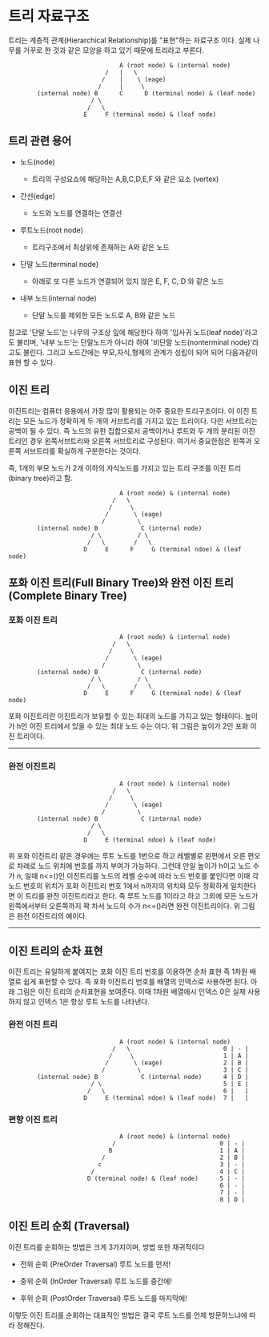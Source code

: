 # 트리 자료구조
트리는 계층적 관계(Hierarchical Relationship)를 "표현"하는 자료구조 이다.
실제 나무를 거꾸로 한 것과 같은 모양을 하고 있기 때문에 트리라고 부른다.

                                   A (root node) & (internal node)
                               /   |   \
                              /    |    \ (eage)
                             /     |     \
            (internal node) B      C      D (terminal node) & (leaf node)
                           / \
                          /   \
                         E     F (terminal node) & (leaf node)
## 트리 관련 용어
- 노드(node)
  
  - 트리의 구성요쇼에 해당하는 A,B,C,D,E,F 와 같은 요소 (vertex)

- 간선(edge)

  - 노드와 노드를 연결하는 연결선

- 루트노드(root node)

  - 트리구조에서 최상위에 존재하는 A와 같은 노드

- 단말 노드(terminal node)

  - 아래로 또 다른 노드가 연결되어 있지 않은 E, F, C, D 와 같은 노드

- 내부 노드(internal node)

  - 단말 노드를 제외한 모든 노드로 A, B와 같은 노드


참고로 '단말 노드'는 나무의 구조상 잎에 해당한다 하여 '입사귀 노드(leaf node)'라고도 불리며, '내부 노드'는 단말노드가 아니라 하여 '비단말 노드(nonterminal node)'라고도 불린다.
그리고 노드간에는 부모,자식,형제의 관계가 성립이 되어 되어 다음과같이 표현 할 수 있다.

## 이진 트리
이진트리는 컴퓨터 응용에서 가장 많이 활용되는 아주 중요한 트리구조이다. 이 이진 트리는 모든 노드가 정확하게 두 개의 서브트리를 가지고 있는 트리이다.  다만 서브트리는 공백이 될 수 있다.  즉 노드의 유한 집합으로서 공백이거나 루트와 두 개의 분리된 이진트리인 경우 왼쪽서브트리와 오른쪽 서브트리로 구성된다.  여기서 중요한점은 왼쪽과 오른쪽 서브트리를 확실하게 구분한다는 것이다.

즉, 1개의 부모 노드가 2개 이하의 자식노드를 가지고 있는 트리 구조를 이진 트리(binary tree)라고 함.

                                   A (root node) & (internal node)
                                 /   \
                                /     \
                               /       \ (eage)
                              /         \
            (internal node) B            C (internal node)
                           / \          / \
                          /   \        /   \
                         D     E      F     G (terminal ndoe) & (leaf node)



## 포화 이진 트리(Full Binary Tree)와 완전 이진 트리(Complete Binary Tree)

### 포화 이진 트리

                                   A (root node) & (internal node)
                                 /   \
                                /     \
                               /       \ (eage)
                              /         \
            (internal node) B            C (internal node)
                           / \          / \
                          /   \        /   \
                         D     E      F     G (terminal node) & (leaf node)

포화 이진트리란 이진트리가 보유할 수 있는 최대의 노드를 가지고 있는 형태이다. 높이가 h인 이진 트리에서 있을 수 있는 최대 노드 수는 이다.  위 그림은 높이가 2인 포화 이진 트리이다. 

-------

### 완전 이진트리

                                   A (root node) & (internal node)
                                 /   \
                                /     \
                               /       \ (eage)
                              /         \
            (internal node) B            C (internal node)
                           / \          
                          /   \        
                         D     E (terminal ndoe) & (leaf node)

위 포화 이진트리 같은 경우에는 루트 노드를 1번으로 하고 레벨별로 왼편에서 오른 편오로 차례로 노드 위치에 번호를 까지 부여가 가능하다.  그런데 만일 높이가 h이고 노드 수가 n, 일때 n<=()인  이진트리를 노드의 레벨 순수에 따라 노드 번호를 붙인다면 이때 각 노드 번호의 위치가 포화 이진트리 번호 1에서 n까지의 위치와 모두 정확하게 일치한다면 이 트리를 완전 이진트리라고 한다.  즉 루트 노드를 1이라고 하고 그외에 모든 노드가 왼쪽에서부터 오른쪽까지 꽉 차서 노드의 수가  n<=()라면 완전 이진트리이다. 위 그림은 완전 이진트리의 예이다.

-----

## 이진 트리의 순차 표현
이진 트리는 유일하게 붙여지는 포화 이진 트리 번호를 이용하면 순차 표현 즉 1차원 배열로 쉽게 표현할 수 있다. 즉 포화 이진트리 번호를 배열의 인덱스로 사용하면 된다. 아래 그림은 이진 트리의 순차표현을 보여준다. 이때 1차원 배열에시 인덱스 0은 실제 사용하지 않고 인덱스 1은 항상 루트 노드를 나타낸다.

### 완전 이진 트리
                                   A (root node) & (internal node)
                                 /   \                          0 | - |
                                /     \                         1 | A |
                               /       \ (eage)                 2 | B |     
                              /         \                       3 | C |
            (internal node) B            C (internal node)      4 | D |
                           / \                                  5 | E |
                          /   \                                 6 |   |
                         D     E (terminal ndoe) & (leaf node)  7 |   |

### 편향 이진 트리
                                   A (root node) & (internal node)
                                 /                             0 | - |
                                B                              1 | A |
                              /                                2 | B |     
                             c                                 3 | - |
                           /                                   4 | C |
                          D (terminal node) & (leaf node)      5 | - |
                                                               6 | - |
                                                               7 | - |
                                                               8 | D |

## 이진 트리 순회 (Traversal)
이진 트리를 순회하는 방법은 크게 3가지이며, 방법 또한 재귀적이다

- 전위 순회 (PreOrder Traversal) 루트 노드를 먼저! 

- 중위 순회 (InOrder Traversal) 루트 노드를 중간에!

- 후위 순회 (PostOrder Traversal) 루트 노드를 마지막에!

이렇듯 이진 트리를 순회하는 대표적인 방법은 결국 루트 노드를 언제 방문하느냐에 따라 정해진다.